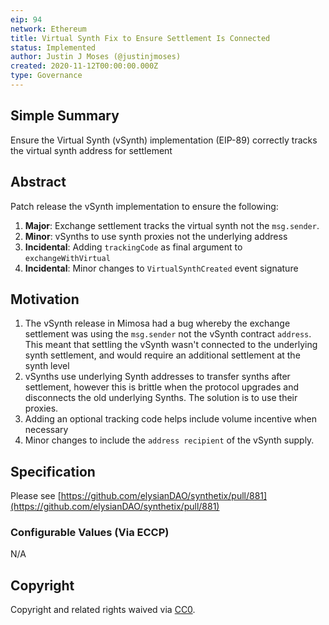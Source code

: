 ```yaml
---
eip: 94
network: Ethereum
title: Virtual Synth Fix to Ensure Settlement Is Connected
status: Implemented
author: Justin J Moses (@justinjmoses)
created: 2020-11-12T00:00:00.000Z
type: Governance
---
```


<!--You can leave these HTML comments in your merged EIP and delete the visible duplicate text guides, they will not appear and may be helpful to refer to if you edit it again. This is the suggested template for new EIPs. Note that an EIP number will be assigned by an editor. When opening a pull request to submit your EIP, please use an abbreviated title in the filename, `eip-draft_title_abbrev.md`. The title should be 44 characters or less.-->

## Simple Summary

<!--"If you can't explain it simply, you don't understand it well enough." Simply describe the outcome the proposed changes intends to achieve. This should be non-technical and accessible to a casual community member.-->

Ensure the Virtual Synth (vSynth) implementation (EIP-89) correctly tracks the virtual synth address for settlement

## Abstract

<!--A short (~200 word) description of the proposed change, the abstract should clearly describe the proposed change. This is what *will* be done if the EIP is implemented, not *why* it should be done or *how* it will be done. If the EIP proposes deploying a new contract, write, "we propose to deploy a new contract that will do x".-->

Patch release the vSynth implementation to ensure the following:

1. **Major**: Exchange settlement tracks the virtual synth not the `msg.sender`.
2. **Minor**: vSynths to use synth proxies not the underlying address
3. **Incidental**: Adding `trackingCode` as final argument to `exchangeWithVirtual`
4. **Incidental**: Minor changes to `VirtualSynthCreated` event signature

## Motivation

<!--This is the problem statement. This is the *why* of the EIP. It should clearly explain *why* the current state of the protocol is inadequate.  It is critical that you explain *why* the change is needed, if the EIP proposes changing how something is calculated, you must address *why* the current calculation is innaccurate or wrong. This is not the place to describe how the EIP will address the issue!-->

1. The vSynth release in Mimosa had a bug whereby the exchange settlement was using the `msg.sender` not the vSynth contract `address`. This meant that settling the vSynth wasn't connected to the underlying synth settlement, and would require an additional settlement at the synth level
2. vSynths use underlying Synth addresses to transfer synths after settlement, however this is brittle when the protocol upgrades and disconnects the old underlying Synths. The solution is to use their proxies.
3. Adding an optional tracking code helps include volume incentive when necessary
4. Minor changes to include the `address recipient` of the vSynth supply.

## Specification

<!--The specification should describe the syntax and semantics of any new feature, there are five sections
1. Overview
2. Rationale
3. Technical Specification
4. Test Cases
5. Configurable Values
-->

Please see [https://github.com/elysianDAO/synthetix/pull/881](https://github.com/elysianDAO/synthetix/pull/881)

### Configurable Values (Via ECCP)

<!--Please list all values configurable via ECCP under this implementation.-->

N/A

## Copyright

Copyright and related rights waived via [CC0](https://creativecommons.org/publicdomain/zero/1.0/).